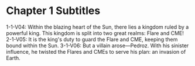 # Chapter 1 Subtitles

1-1-V04: Within the blazing heart of the Sun, there lies a kingdom ruled by a powerful king. This kingdom is split into two great realms: Flare and CME!
2-1-V05: It is the king's duty to guard the Flare and CME, keeping them bound within the Sun.
3-1-V06: But a villain arose—Pedroz. With his sinister influence, he twisted the Flares and CMEs to serve his plan: an invasion of Earth.
